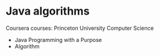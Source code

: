 # Java algorithms
 Coursera courses: Princeton University Computer Science
 - Java Programming with a Purpose
 - Algorithm

